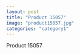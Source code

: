 ```yaml
---
layout: post
title: "Product 15057"
image: "product15057.jpg"
categories: "category1"
---
```

Product 15057
